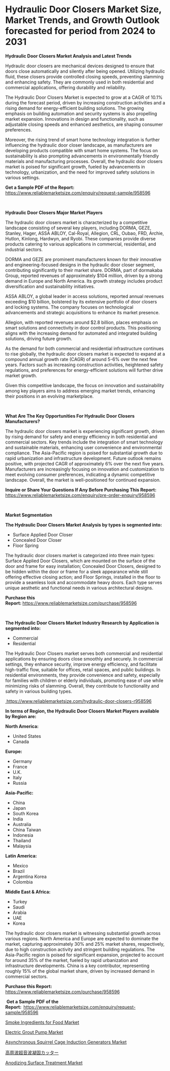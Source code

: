 <p><h1>Hydraulic Door Closers Market Size, Market Trends, and Growth Outlook forecasted for period from 2024 to 2031</h1></p><p><strong>Hydraulic Door Closers Market Analysis and Latest Trends</strong></p>
<p><p>Hydraulic door closers are mechanical devices designed to ensure that doors close automatically and silently after being opened. Utilizing hydraulic fluid, these closers provide controlled closing speeds, preventing slamming and enhancing safety. They are commonly used in both residential and commercial applications, offering durability and reliability.</p><p>The Hydraulic Door Closers Market is expected to grow at a CAGR of 10.1% during the forecast period, driven by increasing construction activities and a rising demand for energy-efficient building solutions. The growing emphasis on building automation and security systems is also propelling market expansion. Innovations in design and functionality, such as adjustable closing speeds and enhanced aesthetics, are shaping consumer preferences.</p><p>Moreover, the rising trend of smart home technology integration is further influencing the hydraulic door closer landscape, as manufacturers are developing products compatible with smart home systems. The focus on sustainability is also prompting advancements in environmentally friendly materials and manufacturing processes. Overall, the hydraulic door closers market is poised for significant growth, fueled by advancements in technology, urbanization, and the need for improved safety solutions in various settings.</p></p>
<p><strong>Get a Sample PDF of the Report:&nbsp;</strong> <a href="https://www.reliablemarketsize.com/enquiry/request-sample/958596">https://www.reliablemarketsize.com/enquiry/request-sample/958596</a></p>
<p>&nbsp;</p>
<p><strong>Hydraulic Door Closers Major Market Players</strong></p>
<p><p>The hydraulic door closers market is characterized by a competitive landscape consisting of several key players, including DORMA, GEZE, Stanley, Hager, ASSA ABLOY, Cal-Royal, Allegion, CRL, Oubao, FRD, Archie, Hutlon, Kinlong, Hardwyn, and Ryobi. These companies provide diverse products catering to various applications in commercial, residential, and industrial sectors.</p><p>DORMA and GEZE are prominent manufacturers known for their innovative and engineering-focused designs in the hydraulic door closer segment, contributing significantly to their market share. DORMA, part of dormakaba Group, reported revenues of approximately $104 million, driven by a strong demand in Europe and North America. Its growth strategy includes product diversification and sustainability initiatives.</p><p>ASSA ABLOY, a global leader in access solutions, reported annual revenues exceeding $10 billion, bolstered by its extensive portfolio of door closers and locking systems. The company focuses on technological advancements and strategic acquisitions to enhance its market presence.</p><p>Allegion, with reported revenues around $2.8 billion, places emphasis on smart solutions and connectivity in door control products. This positioning aligns with the increasing demand for automated and integrated building solutions, driving future growth.</p><p>As the demand for both commercial and residential infrastructure continues to rise globally, the hydraulic door closers market is expected to expand at a compound annual growth rate (CAGR) of around 5-6% over the next few years. Factors such as increasing construction activities, heightened safety regulations, and preferences for energy-efficient solutions will further drive market growth.</p><p>Given this competitive landscape, the focus on innovation and sustainability among key players aims to address emerging market trends, enhancing their positions in an evolving marketplace.</p></p>
<p>&nbsp;</p>
<p><strong>What Are The Key Opportunities For Hydraulic Door Closers Manufacturers?</strong></p>
<p><p>The hydraulic door closers market is experiencing significant growth, driven by rising demand for safety and energy efficiency in both residential and commercial sectors. Key trends include the integration of smart technology and sustainable materials, enhancing user convenience and environmental compliance. The Asia-Pacific region is poised for substantial growth due to rapid urbanization and infrastructure development. Future outlook remains positive, with projected CAGR of approximately 6% over the next five years. Manufacturers are increasingly focusing on innovation and customization to meet evolving consumer preferences, indicating a dynamic competitive landscape. Overall, the market is well-positioned for continued expansion.</p></p>
<p><strong>Inquire or Share Your Questions If Any Before Purchasing This Report:</strong> <a href="https://www.reliablemarketsize.com/enquiry/pre-order-enquiry/958596">https://www.reliablemarketsize.com/enquiry/pre-order-enquiry/958596</a></p>
<p>&nbsp;</p>
<p><strong>Market Segmentation</strong></p>
<p><strong>The Hydraulic Door Closers Market Analysis by types is segmented into:</strong></p>
<p><ul><li>Surface Applied Door Closer</li><li>Concealed Door Closer</li><li>Floor Spring</li></ul></p>
<p><p>The hydraulic door closers market is categorized into three main types: Surface Applied Door Closers, which are mounted on the surface of the door and frame for easy installation; Concealed Door Closers, designed to be hidden within the door or frame for a sleek appearance while still offering effective closing action; and Floor Springs, installed in the floor to provide a seamless look and accommodate heavy doors. Each type serves unique aesthetic and functional needs in various architectural designs.</p></p>
<p><strong>Purchase this Report:&nbsp;</strong><a href="https://www.reliablemarketsize.com/purchase/958596">https://www.reliablemarketsize.com/purchase/958596</a></p>
<p>&nbsp;</p>
<p><strong>The Hydraulic Door Closers Market Industry Research by Application is segmented into:</strong></p>
<p><ul><li>Commercial</li><li>Residential</li></ul></p>
<p><p>The Hydraulic Door Closers market serves both commercial and residential applications by ensuring doors close smoothly and securely. In commercial settings, they enhance security, improve energy efficiency, and facilitate high-traffic flow, suitable for offices, retail spaces, and public buildings. In residential environments, they provide convenience and safety, especially for families with children or elderly individuals, promoting ease of use while minimizing risks of slamming. Overall, they contribute to functionality and safety in various building types.</p></p>
<p><a href="https://www.reliablemarketsize.com/hydraulic-door-closers-r958596">&nbsp;https://www.reliablemarketsize.com/hydraulic-door-closers-r958596</a></p>
<p><strong>In terms of Region, the Hydraulic Door Closers Market Players available by Region are:</strong></p>
<p>
    <p> <strong> North America: </strong>
        <ul>
            <li>United States</li>
            <li>Canada</li>
        </ul>
        </p> 
    <p> <strong> Europe: </strong>
        <ul>
            <li>Germany</li>
            <li>France</li>
            <li>U.K.</li>
            <li>Italy</li>
            <li>Russia</li>
        </ul>
        </p> 
    <p> <strong> Asia-Pacific: </strong>
        <ul>
            <li>China</li>
            <li>Japan</li>
            <li>South Korea</li>
            <li>India</li>
            <li>Australia</li>
            <li>China Taiwan</li>
            <li>Indonesia</li>
            <li>Thailand</li>
            <li>Malaysia</li>
        </ul>
        </p> 
    <p> <strong> Latin America: </strong>
        <ul>
            <li>Mexico</li>
            <li>Brazil</li>
            <li>Argentina Korea</li>
            <li>Colombia</li>
        </ul>
        </p> 
    <p> <strong> Middle East & Africa: </strong>
        <ul>
            <li>Turkey</li>
            <li>Saudi</li>
            <li>Arabia</li>
            <li>UAE</li>
            <li>Korea</li>
        </ul>
    </p>
    </p>
<p><p>The hydraulic door closers market is witnessing substantial growth across various regions. North America and Europe are expected to dominate the market, capturing approximately 30% and 25% market shares, respectively, due to high construction activity and stringent building regulations. The Asia-Pacific region is poised for significant expansion, projected to account for around 35% of the market, fueled by rapid urbanization and infrastructure developments. China is a key contributor, representing roughly 15% of the global market share, driven by increased demand in commercial sectors.</p></p>
<p><strong>Purchase this Report: </strong><a href="https://www.reliablemarketsize.com/purchase/958596">https://www.reliablemarketsize.com/purchase/958596</a></p>
<p>&nbsp;<strong>Get a Sample PDF of the Report:&nbsp;&nbsp;</strong><a href="https://www.reliablemarketsize.com/enquiry/request-sample/958596">https://www.reliablemarketsize.com/enquiry/request-sample/958596</a></p>
<p><strong></strong></p>
<p><p><a href="https://medium.com/@raleciabridges8/the-smoke-ingredients-for-food-market-report-analyzes-important-operational-and-performance-data-aee804fd7d93">Smoke Ingredients for Food Market</a></p><p><a href="https://www.linkedin.com/pulse/electric-grout-pump-market-analysis-report-global-insights-mn46e?trackingId=FHdm2hnLTg2xyI9wFfu8Nw%3D%3D">Electric Grout Pump Market</a></p><p><a href="https://github.com/prosalinda88/Market-Research-Report-List-6/blob/main/asynchronous-squirrel-cage-induction-generators-market.md">Asynchronous Squirrel Cage Induction Generators Market</a></p><p><a href="https://medium.com/@ridleydamion/high-frequency-ultrasound-coagulating-cutter-market-%E3%81%AF-%E3%82%B3%E3%82%B9%E3%83%88%E7%AE%A1%E7%90%86%E3%81%A8%E5%8A%B9%E7%8E%87%E5%90%91%E4%B8%8A%E3%82%92%E5%84%AA%E5%85%88%E3%81%97%E3%81%BE%E3%81%99-c5b3af9a138f">高周波超音波凝固カッター</a></p><p><a href="https://issuu.com/reportprime-2/docs/anodizing-surface-treatment-market-_009022d53a7851">Anodizing Surface Treatment Market</a></p></p>